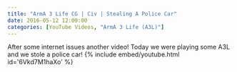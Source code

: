 ```yaml
---
title: "ArmA 3 Life CG | Civ | Stealing A Police Car"
date: 2016-05-12 12:00:00
categories: [YouTube Videos, "ArmA 3 Life (A3L)"]
---
```

After some internet issues another video! Today we were playing some A3L and we stole a police car!
{% include embed/youtube.html id='6Vkd7M1haXo' %}